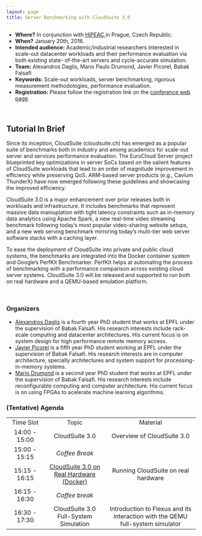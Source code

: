 ```yaml
---
layout: page
title: Server Benchmarking with CloudSuite 3.0
---
```



<p>
<ul>
<li><b>Where?</b> In conjunction with <a href="https://www.hipeac.net/2016/prague/schedule/#tutorial">HiPEAC </a> in Prague, Czech Republic.</li>
<li><b>When?</b> January 20th, 2016.</li>
<li><b>Intended audience:</b> Academic/industrial researchers interested in scale-out datacenter workloads and their performance evaluation via both existing state- of-the-art servers and cycle-accurate simulation.</li>
<li><b>Team:</b> Alexandros Daglis, Mario Paulo Drumond, Javier Picorel, Babak Falsafi</li>
<li><b>Keywords:</b> Scale-out workloads, server benchmarking, rigorous measurement methodologies, performance evaluation.</li>
<li><b>Registration:</b> Please follow the registration link on the <a href="https://www.hipeac.net/2016/prague/">conference web page</a>.</li>
</ul>
</p>

<br/>
<h2>Tutorial In Brief</h2>
<p>
Since its inception, CloudSuite (cloudsuite.ch) has emerged as a popular suite of benchmarks both in industry and among academics for scale-out server and services performance evaluation. The EuroCloud Server project blueprinted key optimizations in server SoCs based on the salient features of CloudSuite workloads that lead to an order of magnitude improvement in efficiency while preserving QoS. ARM-based server products (e.g., Cavium ThunderX) have now emerged following these guidelines and showcasing the improved efficiency.
</p>
<p>
CloudSuite 3.0 is a major enhancement over prior releases both in workloads and infrastructure. It includes benchmarks that represent massive data maniuplation with tight latency constraints such as in-memory data analytics using Apache Spark, a new real-time video streaming benchmark following today’s most popular video-sharing website setups, and a new web serving benchmark mirroring today’s multi-tier web server software stacks with a caching layer.
</p>
<p>
To ease the deployment of CloudSuite into private and public cloud systems, the benchmarks are integrated into the Docker container system and Google’s PerfKit Benchmarker. PerfKit helps at automating the process of benchmarking with a performance comparison across existing cloud server systems. CloudSuite 3.0 will be released and supported to run both on real hardware and a QEMU-based emulation platform.
</p>
<br/>

<h3>Organizers</h3>
<ul>
<li><a href="http://parsa.epfl.ch/~daglis">Alexandros Daglis</a> is a fourth year PhD student that works at EPFL under the supervision of Babak Falsafi. His research interests include rack-scale computing and datacenter architectures. His current focus is on system design for high performance remote memory access.</li>
<li><a href="http://parsa.epfl.ch/~picorel">Javier Picorel</a> is a fifth year PhD student working at EPFL under the supervision of Babak Falsafi. His research interests are in computer architecture, specially architectures and system support for processing-in-memory systems.</li>
<li><a href="http://parsa.epfl.ch/~drumond">Mario Drumond</a> is a second year PhD student that works at EPFL under the supervision of Babak Falsafi. His research interests include reconfigurable computing and computer architecture. His current focus is on using FPGAs to acelerate machine learning algorithms.</li>
<!--
<li> <a href="http://parsa.epfl.ch/~jevdjic">Djordje Jevdjic</a> is a fifth-year PhD candidate in the Parallel Systems Architecture Laboratory at EPFL, advised by Prof. Babak Falsafi. Djordje works on high-performance memory systems for servers, including on-chip DRAM caches and 3D-die stacking, with emphasis on locality and energy-efficiency.</li>
<li> <a href="http://parsa.epfl.ch/~kaynak">Cansu Kaynak</a> is a fifth-year PhD candidate in the Parallel Systems Architecture Laboratory at EPFL, advised by Prof. Babak Falsafi. Cansu's research focuses on high-performance memory systems to bridge the ever-increasing processor/memory performance gap. She is currently working on mitigating instruction-related stalls, a key performance bottleneck in server applications.</li>
<li> <a href="http://parsa.epfl.ch/~volos">Stavros Volos</a> is a fifth-year PhD candidate in the Parallel Systems Architecture Laboratory at EPFL, advised by Prof. Babak Falsafi. Stavros's work focuses on energy-efficient memory systems for server applications, with emphasis on energy-efficient data movement.</li><
-->

</ul>


<h3>(Tentative) Agenda</h3>
<table cellspacing="8" border="0">
<tr id="row1"  >
<td width="20%" align="center">Time Slot</td><td align="center"> Topic</td><td align="center">Material</td>
</tr>
<tr align="center"><td>14:00 - 15:00</td><td>CloudSuite 3.0</td><td>Overview of CloudSuite 3.0</td>
</tr>
<tr align="center"><td>15:00 - 15:15</td>
<td><em>Coffee Break</em></td><td></td>
</tr>
<tr align="center"><td>15:15 - 16:15</td><td><a href="../tutorial2016-hipeac-handson">CloudSuite 3.0 on Real Hardware (Docker)</a></td><td>Running CloudSuite on real hardware</td></tr>
<tr align="center"><td>16:15 - 16:30</td><td><em>Coffee break</em></td><td></td>
</tr>
<tr align="center"><td>16:30 - 17:30</td><td>CloudSuite 3.0 Full-System Simulation</td><td>Introduction to Flexus and its interaction with the QEMU full-system simulator</td>
</table>
